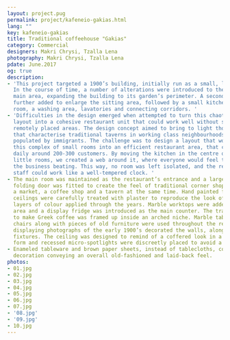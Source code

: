 ```yaml
---
layout: project.pug
permalink: project/kafeneio-gakias.html
lang: ""
key: kafeneio-gakias
title: Traditional coffeehouse "Gakias"
category: Commercial
designers: Makri Chrysi, Tzalla Lena
photography: Makri Chrysi, Tzalla Lena
pdate: June.2017
og: true
description:
- 'This project targeted a 1900’s building, initially run as a small, low-key tavern.
  In the course of time, a number of alterations were introduced to the pre-existing
  main area, expanding the building to its garden’s perimeter. A secondary room was
  further added to enlarge the sitting area, followed by a small kitchen, a storage
  room, a washing area, lavatories and connecting corridors. '
- 'Difficulties in the design emerged when attempted to turn this chaotic and unorthodox
  layout into a cohesive restaurant unit that could work well without secluding the
  remotely placed areas. The design concept aimed to bring to light those qualities
  that characterise traditional taverns in working class neighbourhoods, initially
  populated by immigrants. The challenge was to design a layout that would transform
  this complex of small rooms into an efficient restaurant area, that could serve
  daily around 200-300 customers. By moving the kitchen in the centre of the multiple
  little rooms, we created a web around it, where everyone would feel the heart of
  the business beating. This way, no room was left isolated, and the restaurant’s
  staff could work like a well-tempered clock. '
- The main room was maintained as the restaurant’s entrance and a large custom designed
  folding door was fitted to create the feel of traditional corner shops simulating
  a market, a coffee shop and a tavern at the same time. Hand painted furniture and
  ceilings were carefully treated with plaster to reproduce the look of the multiple
  layers of colour applied through the years. Marble worktops were added to the pantry
  area and a display fridge was introduced as the main counter. The traditional stove
  to make Greek coffee was framed up inside an arched niche. Marble tables and wooden
  chairs along with pieces of old furniture were used throughout the restaurant. Frames
  displaying photographs of the early 1900’s decorated the walls, along with porcelain
  fixtures. The ceiling was designed to remind of a coffered look in a simplistic
  form and recessed micro-spotlights were discreetly placed to avoid a glare effect.
- Enameled tableware and brown paper sheets, instead of tablecloths, completed the
  decoration conveying an overall old-fashioned and laid-back feel.
photos:
- 01.jpg
- 02.jpg
- 03.jpg
- 04.jpg
- 05.jpg
- 06.jpg
- 07.jpg
- '08.jpg'
- '09.jpg'
- 10.jpg
---
```

